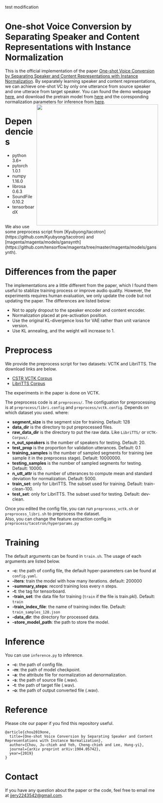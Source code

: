 test modification

# One-shot Voice Conversion by Separating Speaker and Content Representations with Instance Normalization
This is the official implementation of the paper [One-shot Voice Conversion by Separating Speaker and Content Representations with Instance Normalization](https://arxiv.org/abs/1904.05742).
By separately learning speaker and content representations, we can achieve one-shot VC by only one utterance from source speaker and one utterace from target speaker. 
You can found the demo webpage [here](https://jjery2243542.github.io/one-shot-vc-demo/), and download the pretrain model from [here](http://speech.ee.ntu.edu.tw/~jjery2243542/resource/model/is19/vctk_model.ckpt) and the coresponding normalization parameters for inference from [here](http://speech.ee.ntu.edu.tw/~jjery2243542/resource/model/is19/attr.pkl).
<img src="https://github.com/jjery2243542/adaptive_voice_conversion/blob/public/model.png" width="400" img align="right">
# Dependencies
- python 3.6+
- pytorch 1.0.1
- numpy 1.16.0
- librosa 0.6.3
- SoundFile 0.10.2 
- tensorboardX
<br>
We also use some preprocess script from [Kyubyong/tacotron](https://github.com/Kyubyong/tacotron) and [magenta/magenta/models/gansynth](https://github.com/tensorflow/magenta/tree/master/magenta/models/gansynth).

# Differences from the paper
The implementations are a little different from the paper, which I found them useful to stablize training process or improve audio quality. However, the experiments requires human evaluation, we only update the code but not updating the paper. The differences are listed below: 
- Not to apply dropout to the speaker encoder and content encoder.
- Normalization placed at pre-activation position.
- Use the original KL-divergence loss for VAE rather than unit variance version.
- Use KL annealing, and the weight will increase to 1. 

# Preprocess
We provide the preprocess script for two datasets: VCTK and LibriTTS. The download links are below.
- [CSTR VCTK Corpus](https://homepages.inf.ed.ac.uk/jyamagis/page3/page58/page58.html)
- [LibriTTS Corpus](http://www.openslr.org/60/)

The experiments in the paper is done on VCTK. 

The preprocess code is at ```preprocess/```.
The configuation for preprocessing is at ```preprocess/libri.config``` and ```preprocess/vctk.config```. Depends on which dataset you used.
where:
- **segment\_size** is the segment size for training. Default: 128
- **data\_dir** is the directory to put preprocessed files. 
- **raw\_data\_dir** is the directory to put the raw data. Like ```LibriTTS/``` or ```VCTK-Corpus/```.
- **n_out_speakers** is the number of speakers for testing. Default: 20.
- **test\_prop** is the proportion for validation utterances. Default: 0.1
- **training\_samples** is the number of sampled segments for training (we sample it in the preprocess stage). Default: 10000000.
- **testing_samples** is the number of sampled segments for testing. Default: 10000.
- **n\_utt\_attr** is the number of utterances to compute mean and standard deviation for normalization. Default: 5000.
- **train_set**: only for LibriTTS. The subset used for training. Default: train-clean-100.
- **test_set**: only for LibriTTS. The subset used for testing. Default: dev-clean.

Once you edited the config file, you can run ```preprocess_vctk.sh``` or ```preprocess_libri.sh``` to preprocess the dataset. 
<br>
Also, you can change the feature extraction config in ```preprocess/tacotron/hyperparams.py```

# Training
The default arguments can be found in ```train.sh```. The usage of each arguments are listed below. 
- **-c**: the path of config file, the default hyper-parameters can be found at ```config.yaml```.
- **-iters**: train the model with how many iterations. default: 200000
- **-summary_steps**: record training loss every n steps.
- **-t**: the tag for tensorboard.
- **-train_set**: the data file for training (```train``` if the file is train.pkl). Default: ```train```
- **-train_index_file**: the name of training index file. Default: ```train_samples_128.json```
- **-data_dir**: the directory for processed data.
- **-store_model_path**: the path to store the model.

# Inference
You can use ```inference.py``` to inference.
- **-c**: the path of config file.
- **-m**: the path of model checkpoint.
- **-a**: the attribute file for normalization ad denormalization.
- **-s**: the path of source file (.wav).
- **-t**: the path of target file (.wav).
- **-o**: the path of output converted file (.wav).

# Reference
Please cite our paper if you find this repository useful.
```
@article{chou2019one,
  title={One-shot Voice Conversion by Separating Speaker and Content Representations with Instance Normalization},
  author={Chou, Ju-chieh and Yeh, Cheng-chieh and Lee, Hung-yi},
  journal={arXiv preprint arXiv:1904.05742},
  year={2019}
}
```

# Contact
If you have any question about the paper or the code, feel free to email me at [jjery2243542@gmail.com](jjery2243542@gmail.com).
